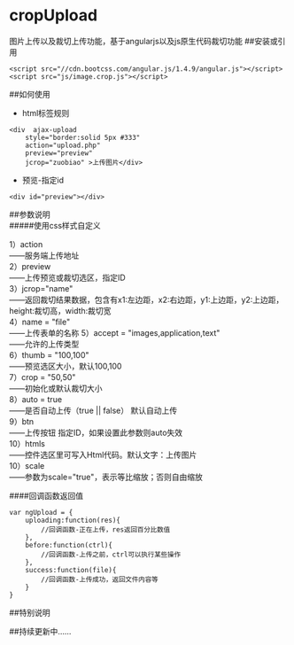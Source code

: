 # cropUpload
图片上传以及裁切上传功能，基于angularjs以及js原生代码裁切功能
##安装或引用
```
<script src="//cdn.bootcss.com/angular.js/1.4.9/angular.js"></script>
<script src="js/image.crop.js"></script>
```
##如何使用
* html标签规则
```
<div  ajax-upload                     
    style="border:solid 5px #333"    
    action="upload.php" 
    preview="preview" 
    jcrop="zuobiao" >上传图片</div>
```    
* 预览-指定id
```
<div id="preview"></div>
```
##参数说明   
#####使用css样式自定义
>
1）action  
——服务端上传地址  
2）preview    
——上传预览或裁切选区，指定ID   
3）jcrop="name"  
——返回裁切结果数据，包含有x1:左边距，x2:右边距，y1:上边距，y2:上边距，height:裁切高，width:裁切宽  
4）name = "file"  
——上传表单的名称
5）accept = "images,application,text"  
——允许的上传类型    
6）thumb = "100,100"  
——预览选区大小，默认100,100  
7）crop = "50,50"  
——初始化或默认裁切大小  
8）auto = true  
——是否自动上传（true || false）  默认自动上传  
9）btn  
——上传按钮 指定ID，如果设置此参数则auto失效  
10）htmls  
——控件选区里可写入Html代码。默认文字：上传图片  
10）scale  
——参数为scale="true"，表示等比缩放；否则自由缩放  

####回调函数返回值
```
var ngUpload = {
    uploading:function(res){
        //回调函数-正在上传，res返回百分比数值
    },
    before:function(ctrl){
        //回调函数-上传之前，ctrl可以执行某些操作
    },
    success:function(file){
        //回调函数-上传成功，返回文件内容等
    }
}
```

##特别说明

##持续更新中……

